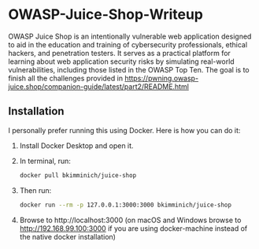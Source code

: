 # OWASP-Juice-Shop-Writeup
OWASP Juice Shop is an intentionally vulnerable web application designed to aid in the education and training of cybersecurity professionals, ethical hackers, and penetration testers. It serves as a practical platform for learning about web application security risks by simulating real-world vulnerabilities, including those listed in the OWASP Top Ten. The goal is to finish all the challenges provided in https://pwning.owasp-juice.shop/companion-guide/latest/part2/README.html

## Installation

I personally prefer running this using Docker. Here is how you can do it:

1. Install Docker Desktop and open it.

2. In terminal, run:
   ```bash
   docker pull bkimminich/juice-shop

3. Then run:
   ```bash
   docker run --rm -p 127.0.0.1:3000:3000 bkimminich/juice-shop

4. Browse to http://localhost:3000 (on macOS and Windows browse to http://192.168.99.100:3000 if you are using docker-machine instead of the native docker installation)

